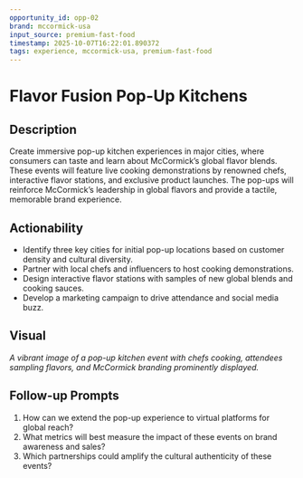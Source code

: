 ```yaml
---
opportunity_id: opp-02
brand: mccormick-usa
input_source: premium-fast-food
timestamp: 2025-10-07T16:22:01.890372
tags: experience, mccormick-usa, premium-fast-food
---
```


# Flavor Fusion Pop-Up Kitchens

## Description

Create immersive pop-up kitchen experiences in major cities, where consumers can taste and learn about McCormick’s global flavor blends. These events will feature live cooking demonstrations by renowned chefs, interactive flavor stations, and exclusive product launches. The pop-ups will reinforce McCormick’s leadership in global flavors and provide a tactile, memorable brand experience.

## Actionability

- Identify three key cities for initial pop-up locations based on customer density and cultural diversity.
- Partner with local chefs and influencers to host cooking demonstrations.
- Design interactive flavor stations with samples of new global blends and cooking sauces.
- Develop a marketing campaign to drive attendance and social media buzz.

## Visual

*A vibrant image of a pop-up kitchen event with chefs cooking, attendees sampling flavors, and McCormick branding prominently displayed.*

## Follow-up Prompts

1. How can we extend the pop-up experience to virtual platforms for global reach?
2. What metrics will best measure the impact of these events on brand awareness and sales?
3. Which partnerships could amplify the cultural authenticity of these events?
